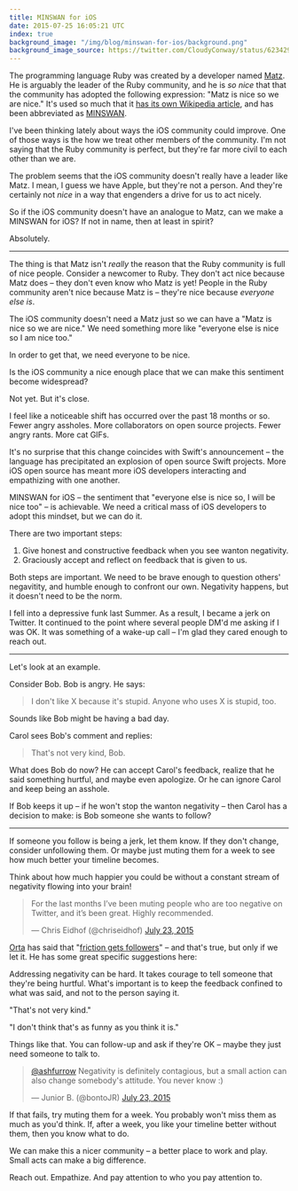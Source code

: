 ```yaml
---
title: MINSWAN for iOS
date: 2015-07-25 16:05:21 UTC
index: true
background_image: "/img/blog/minswan-for-ios/background.png"
background_image_source: https://twitter.com/CloudyConway/status/623429079748972544
---
```


The programming language Ruby was created by a developer named [Matz](https://en.wikipedia.org/wiki/Yukihiro_Matsumoto). He is arguably the leader of the Ruby community, and he is _so nice_ that that the community has adopted the following expression: "Matz is nice so we are nice." It's used so much that it [has its own Wikipedia article](https://en.wikipedia.org/wiki/MINASWAN), and has been abbreviated as [MINSWAN](http://blog.steveklabnik.com/posts/2011-08-19-matz-is-nice-so-we-are-nice). 

I've been thinking lately about ways the iOS community could improve. One of those ways is the how we treat other members of the community. I'm not saying that the Ruby community is perfect, but they're far more civil to each other than we are.

The problem seems that the iOS community doesn't really have a leader like Matz. I mean, I guess we have Apple, but they're not a person. And they're certainly not _nice_ in a way that engenders a drive for us to act nicely. 

<!-- more -->

So if the iOS community doesn't have an analogue to Matz, can we make a MINSWAN for iOS? If not in name, then at least in spirit?

Absolutely.

----------------

The thing is that Matz isn't _really_ the reason that the Ruby community is full of nice people. Consider a newcomer to Ruby. They don't act nice because Matz does – they don't even know who Matz is yet! People in the Ruby community aren't nice because Matz is – they're nice because _everyone else is_.

The iOS community doesn't need a Matz just so we can have a "Matz is nice so we are nice." We need something more like "everyone else is nice so I am nice too."

In order to get that, we need everyone to be nice. 

Is the iOS community a nice enough place that we can make this sentiment become widespread? 

Not yet. But it's close. 

I feel like a noticeable shift has occurred over the past 18 months or so. Fewer angry assholes. More collaborators on open source projects. Fewer angry rants. More cat GIFs. 

It's no surprise that this change coincides with Swift's announcement – the language has precipitated an explosion of open source Swift projects. More iOS open source has meant more iOS developers interacting and empathizing with one another.

MINSWAN for iOS – the sentiment that "everyone else is nice so, I will be nice too" – is achievable. We need a critical mass of iOS developers to adopt this mindset, but we can do it. 

There are two important steps:

1. Give honest and constructive feedback when you see wanton negativity.
1. Graciously accept and reflect on feedback that is given to us.

Both steps are important. We need to be brave enough to question others' negavitity, and humble enough to confront our own. Negativity happens, but it doesn't need to be the norm. 

I fell into a depressive funk last Summer. As a result, I became a jerk on Twitter. It continued to the point where several people DM'd me asking if I was OK. It was something of a wake-up call – I'm glad they cared enough to reach out.

----------------

Let's look at an example. 

Consider Bob. Bob is angry. He says:

> I don't like X because it's stupid. Anyone who uses X is stupid, too.

Sounds like Bob might be having a bad day.

Carol sees Bob's comment and replies:

> That's not very kind, Bob.

What does Bob do now? He can accept Carol's feedback, realize that he said something hurtful, and maybe even apologize. Or he can ignore Carol and keep being an asshole. 

If Bob keeps it up – if he won't stop the wanton negativity – then Carol has a decision to make: is Bob someone she wants to follow?

----------------

If someone you follow is being a jerk, let them know. If they don't change, consider unfollowing them. Or maybe just muting them for a week to see how much better your timeline becomes.

Think about how much happier you could be without a constant stream of negativity flowing into your brain!

<blockquote class="twitter-tweet" lang="en"><p lang="en" dir="ltr">For the last months I’ve been muting people who are too negative on Twitter, and it’s been great. Highly recommended.</p>&mdash; Chris Eidhof (@chriseidhof) <a href="https://twitter.com/chriseidhof/status/624158166830477312">July 23, 2015</a></blockquote>

<script async src="//platform.twitter.com/widgets.js" charset="utf-8"></script>

[Orta](http://twitter.com/orta) has said that "[friction gets followers](https://realm.io/news/altconf-orta-therox-being-nice-in-open-source/)" – and that's true, but only if we let it. He has some great specific suggestions here: 

<script async class="speakerdeck-embed" data-slide="35" data-id="84143e0681d0483d8bdb6ecc94b75bbf" data-ratio="1.77777777777778" src="//speakerdeck.com/assets/embed.js"></script>

Addressing negativity can be hard. It takes courage to tell someone that they're being hurtful. What's important is to keep the feedback confined to what was said, and not to the person saying it. 

"That's not very kind." 

"I don't think that's as funny as you think it is." 

Things like that. You can follow-up and ask if they're OK – maybe they just need someone to talk to. 

<blockquote class="twitter-tweet" data-conversation="none" lang="en"><p lang="en" dir="ltr"><a href="https://twitter.com/ashfurrow">@ashfurrow</a> Negativity is definitely contagious, but a small action can also change somebody&#39;s attitude.&#10;You never know :)</p>&mdash; Junior B. (@bontoJR) <a href="https://twitter.com/bontoJR/status/624207699090231297">July 23, 2015</a></blockquote>

<script async src="//platform.twitter.com/widgets.js" charset="utf-8"></script>

If that fails, try muting them for a week. You probably won't miss them as much as you'd think. If, after a week, you like your timeline better without them, then you know what to do.

We can make this a nicer community – a better place to work and play. Small acts can make a big difference. 

Reach out. Empathize. And pay attention to who you pay attention to.
